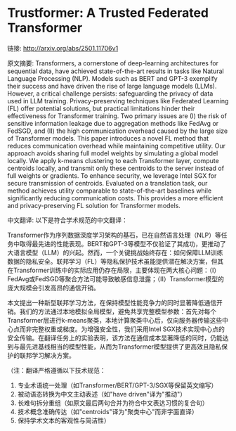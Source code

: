 # Trustformer: A Trusted Federated Transformer

链接: http://arxiv.org/abs/2501.11706v1

原文摘要:
Transformers, a cornerstone of deep-learning architectures for sequential
data, have achieved state-of-the-art results in tasks like Natural Language
Processing (NLP). Models such as BERT and GPT-3 exemplify their success and
have driven the rise of large language models (LLMs). However, a critical
challenge persists: safeguarding the privacy of data used in LLM training.
Privacy-preserving techniques like Federated Learning (FL) offer potential
solutions, but practical limitations hinder their effectiveness for Transformer
training. Two primary issues are (I) the risk of sensitive information leakage
due to aggregation methods like FedAvg or FedSGD, and (II) the high
communication overhead caused by the large size of Transformer models.
  This paper introduces a novel FL method that reduces communication overhead
while maintaining competitive utility. Our approach avoids sharing full model
weights by simulating a global model locally. We apply k-means clustering to
each Transformer layer, compute centroids locally, and transmit only these
centroids to the server instead of full weights or gradients. To enhance
security, we leverage Intel SGX for secure transmission of centroids. Evaluated
on a translation task, our method achieves utility comparable to
state-of-the-art baselines while significantly reducing communication costs.
This provides a more efficient and privacy-preserving FL solution for
Transformer models.

中文翻译:
以下是符合学术规范的中文翻译：

Transformer作为序列数据深度学习架构的基石，已在自然语言处理（NLP）等任务中取得最先进的性能表现。BERT和GPT-3等模型不仅验证了其成功，更推动了大语言模型（LLM）的兴起。然而，一个关键挑战始终存在：如何保障LLM训练数据的隐私安全。联邦学习（FL）等隐私保护技术虽能提供潜在解决方案，但其在Transformer训练中的实际应用仍存在局限，主要体现在两大核心问题：（I）FedAvg或FedSGD等聚合方法可能导致敏感信息泄露；（II）Transformer模型的庞大规模会引发高昂的通信开销。

本文提出一种新型联邦学习方法，在保持模型性能竞争力的同时显著降低通信开销。我们的方法通过本地模拟全局模型，避免共享完整模型参数：首先对每个Transformer层进行k-means聚类，本地计算聚类中心后，仅向服务器传输这些中心点而非完整权重或梯度。为增强安全性，我们采用Intel SGX技术实现中心点的安全传输。在翻译任务上的实验表明，该方法在通信成本显著降低的同时，仍能达到与最先进基线相当的模型性能，从而为Transformer模型提供了更高效且隐私保护的联邦学习解决方案。

（注：翻译严格遵循以下技术规范：
1. 专业术语统一处理（如Transformer/BERT/GPT-3/SGX等保留英文缩写）
2. 被动语态转换为中文主动表述（如"have driven"译为"推动"）
3. 长难句拆分重组（如原文最后两句合并为符合中文表达习惯的复合句）
4. 技术概念准确传达（如"centroids"译为"聚类中心"而非字面直译）
5. 保持学术文本的客观性与简洁性）
